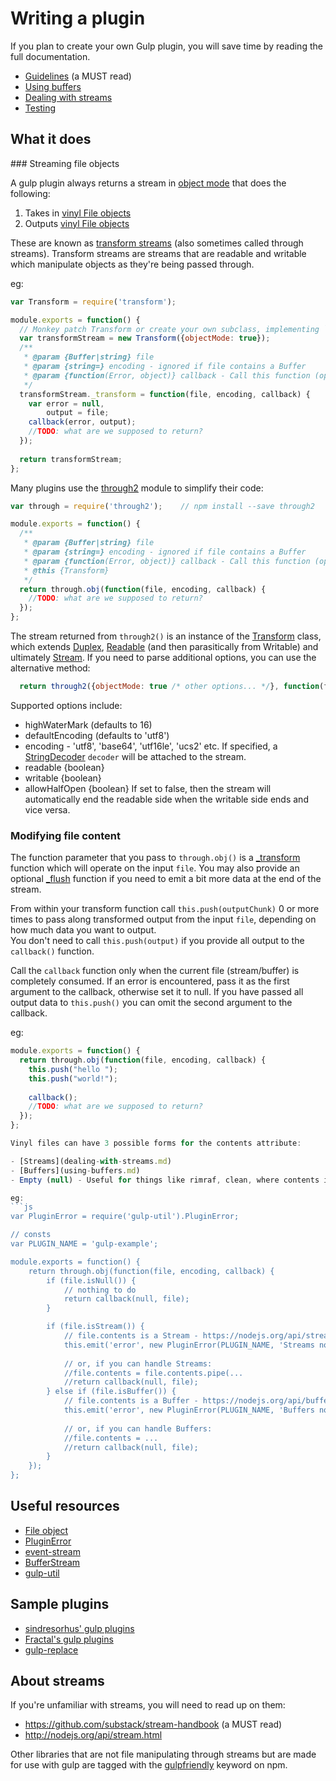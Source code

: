 # Writing a plugin

If you plan to create your own Gulp plugin, you will save time by reading the full documentation.

* [Guidelines](guidelines.md) (a MUST read)
* [Using buffers](using-buffers.md)
* [Dealing with streams](dealing-with-streams.md)
* [Testing](testing.md)

## What it does

### Streaming file objects

A gulp plugin always returns a stream in [object mode](http://nodejs.org/api/stream.html#stream_object_mode) that does the following:

1. Takes in [vinyl File objects](http://github.com/wearefractal/vinyl)
2. Outputs [vinyl File objects](http://github.com/wearefractal/vinyl)

These are known as [transform streams](http://nodejs.org/api/stream.html#stream_class_stream_transform_1) 
(also sometimes called through streams). 
Transform streams are streams that are readable and writable which manipulate objects as they're being passed through.

eg:
```js
var Transform = require('transform');

module.exports = function() {
  // Monkey patch Transform or create your own subclass, implementing `_transform()` and optionally `_flush()`.
  var transformStream = new Transform({objectMode: true});
  /** 
   * @param {Buffer|string} file
   * @param {string=} encoding - ignored if file contains a Buffer
   * @param {function(Error, object)} callback - Call this function (optionally with an error argument and data) when you are done processing the supplied chunk.
   */
  transformStream._transform = function(file, encoding, callback) {
    var error = null, 
        output = file;
    callback(error, output);
    //TODO: what are we supposed to return?
  });
  
  return transformStream;
};
```

Many plugins use the [through2](https://github.com/rvagg/through2/) module to simplify their code:

```js
var through = require('through2');    // npm install --save through2

module.exports = function() {
  /** 
   * @param {Buffer|string} file
   * @param {string=} encoding - ignored if file contains a Buffer
   * @param {function(Error, object)} callback - Call this function (optionally with an error argument and data) when you are done processing the supplied chunk.
   * @this {Transform}
   */
  return through.obj(function(file, encoding, callback) {
    //TODO: what are we supposed to return?
  });
};
```

The stream returned from `through2()` is an instance of the [Transform](https://github.com/iojs/readable-stream/blob/master/lib/_stream_transform.js)
class, which extends [Duplex](https://github.com/iojs/readable-stream/blob/master/lib/_stream_duplex.js),
[Readable](https://github.com/iojs/readable-stream/blob/master/lib/_stream_readable.js)
(and then parasitically from Writable) and ultimately
[Stream](https://nodejs.org/api/stream.html).  If you need to parse additional options, you can use the alternative method:

```js
  return through2({objectMode: true /* other options... */}, function(file, encoding, callback) { ...
```
 
Supported options include:

* highWaterMark (defaults to 16)
* defaultEncoding (defaults to 'utf8')
* encoding - 'utf8', 'base64', 'utf16le', 'ucs2' etc.
    If specified, a [StringDecoder](https://github.com/rvagg/string_decoder/blob/master/index.js) `decoder` will be attached to the stream.
* readable {boolean}
* writable {boolean}
* allowHalfOpen {boolean} If set to false, then the stream will automatically end the readable side when the writable side ends and vice versa.

### Modifying file content

The function parameter that you pass to `through.obj()` is a [_transform](https://nodejs.org/api/stream.html#stream_transform_transform_chunk_encoding_callback)
function which will operate on the input `file`.  You may also provide an optional [_flush](https://nodejs.org/api/stream.html#stream_transform_flush_callback)
function if you need to emit a bit more data at the end of the stream.

From within your transform function call `this.push(outputChunk)` 0 or more times to pass along transformed output from the input `file`, 
depending on how much data you want to output.  
You don't need to call `this.push(output)` if you provide all output to the `callback()` function.

Call the `callback` function only when the current file (stream/buffer) is completely consumed. 
If an error is encountered, pass it as the first argument to the callback, otherwise set it to null. 
If you have passed all output data to `this.push()` you can omit the second argument to the callback.

eg:

```js
module.exports = function() {
  return through.obj(function(file, encoding, callback) {
    this.push("hello ");
    this.push("world!");
    
    callback();
    //TODO: what are we supposed to return?
  });
};

Vinyl files can have 3 possible forms for the contents attribute:

- [Streams](dealing-with-streams.md)
- [Buffers](using-buffers.md)
- Empty (null) - Useful for things like rimraf, clean, where contents is not needed.

eg: 
```js
var PluginError = require('gulp-util').PluginError;

// consts
var PLUGIN_NAME = 'gulp-example';

module.exports = function() {
    return through.obj(function(file, encoding, callback) {
        if (file.isNull()) {
            // nothing to do
            return callback(null, file);
        }

        if (file.isStream()) {
            // file.contents is a Stream - https://nodejs.org/api/stream.html
            this.emit('error', new PluginError(PLUGIN_NAME, 'Streams not supported!'));
            
            // or, if you can handle Streams:
            //file.contents = file.contents.pipe(...
            //return callback(null, file);
        } else if (file.isBuffer()) {
            // file.contents is a Buffer - https://nodejs.org/api/buffer.html
            this.emit('error', new PluginError(PLUGIN_NAME, 'Buffers not supported!'));
        
            // or, if you can handle Buffers:
            //file.contents = ...
            //return callback(null, file);
        }
    });
};
```

## Useful resources

* [File object](https://github.com/wearefractal/gulp-util/#new-fileobj)
* [PluginError](https://github.com/gulpjs/gulp-util#new-pluginerrorpluginname-message-options)
* [event-stream](https://github.com/dominictarr/event-stream)
* [BufferStream](https://github.com/nfroidure/BufferStream)
* [gulp-util](https://github.com/wearefractal/gulp-util)


## Sample plugins

* [sindresorhus' gulp plugins](https://github.com/search?q=%40sindresorhus+gulp-)
* [Fractal's gulp plugins](https://github.com/search?q=%40wearefractal+gulp-)
* [gulp-replace](https://github.com/lazd/gulp-replace)


## About streams

If you're unfamiliar with streams, you will need to read up on them:

* https://github.com/substack/stream-handbook (a MUST read)
* http://nodejs.org/api/stream.html

Other libraries that are not file manipulating through streams but are made for use with gulp are tagged with the [gulpfriendly](https://npmjs.org/browse/keyword/gulpfriendly) keyword on npm.
